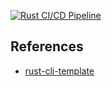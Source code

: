 [![Rust CI/CD Pipeline](https://github.com/nogibjj/rust_miniproject/actions/workflows/rustCI.yml/badge.svg)](https://github.com/nogibjj/rust_miniproject/actions/workflows/rustCI.yml)

## References

* [rust-cli-template](https://github.com/kbknapp/rust-cli-template)
